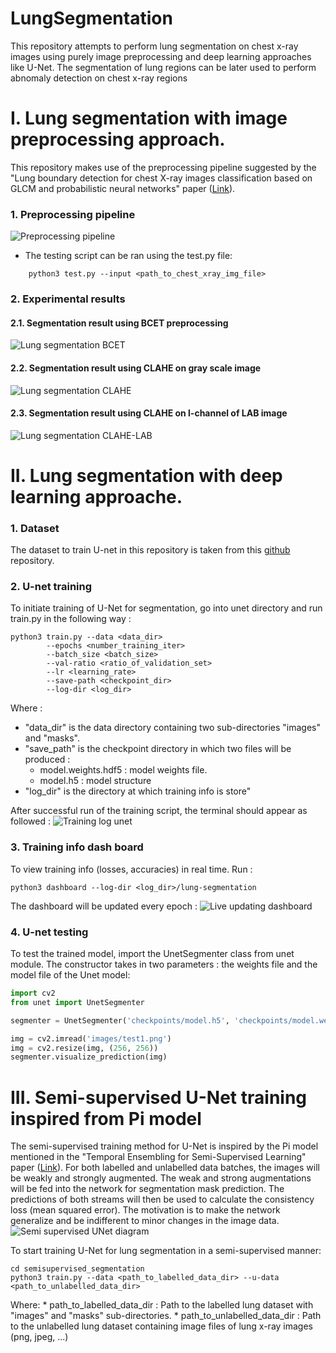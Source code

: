 # LungSegmentation
This repository attempts to perform lung segmentation on chest x-ray images using purely image preprocessing and deep learning approaches like U-Net. The segmentation of lung regions can be later used to perform abnomaly detection on chest x-ray regions

# I. Lung segmentation with image preprocessing approach.
This repository makes use of the preprocessing pipeline suggested by the "Lung boundary detection for chest X-ray images classification based on GLCM and probabilistic neural networks" paper ([Link](https://www.sciencedirect.com/science/article/pii/S1877050919315145)).

### 1. Preprocessing pipeline
![Preprocessing pipeline](./media/lungseg_pipeline.png)

 - The testing script can be ran using the test.py file:
```
	python3 test.py --input <path_to_chest_xray_img_file>
```

### 2. Experimental results
#### 2.1. Segmentation result using BCET preprocessing
![Lung segmentation BCET](./media/lungseg_opencv_bcet.png)

#### 2.2. Segmentation result using CLAHE on gray scale image
![Lung segmentation CLAHE](./media/lungseg_opencv_clahe.png)

#### 2.3. Segmentation result using CLAHE on l-channel of LAB image
![Lung segmentation CLAHE-LAB](./media/lungseg_opencv_clahe_lab.png)

# II. Lung segmentation with deep learning approache.
### 1. Dataset
The dataset to train U-net in this repository is taken from this [github](https://github.com/IlliaOvcharenko/lung-segmentation) repository.

### 2. U-net training
To initiate training of U-Net for segmentation, go into unet directory and run train.py in the following way :
```console
python3 train.py --data <data_dir>
		--epochs <number_training_iter>
		--batch_size <batch_size>
		--val-ratio <ratio_of_validation_set>
		--lr <learning_rate>
		--save-path <checkpoint_dir>
		--log-dir <log_dir>
```

Where :
   * "data_dir" is the data directory containing two sub-directories "images" and "masks". 
   * "save_path" is the checkpoint directory in which two files will be produced :
       * model.weights.hdf5 : model weights file.
       * model.h5 : model structure
   * "log_dir" is the directory at which training info is store"

After successful run of the training script, the terminal should appear as followed :
![Training log unet](./media/unet_training_log.png)

### 3. Training info dash board
To view training info (losses, accuracies) in real time. Run :

```console
python3 dashboard --log-dir <log_dir>/lung-segmentation
```

The dashboard will be updated every epoch :
![Live updating dashboard](./media/live_updating_dashboard.gif)

### 4. U-net testing
To test the trained model, import the UnetSegmenter class from unet module. The constructor takes in two parameters : the weights file and the model file of the Unet model:
```python
import cv2
from unet import UnetSegmenter

segmenter = UnetSegmenter('checkpoints/model.h5', 'checkpoints/model.weights.hdf5')

img = cv2.imread('images/test1.png')
img = cv2.resize(img, (256, 256))
segmenter.visualize_prediction(img)
```

# III. Semi-supervised U-Net training inspired from Pi model
The semi-supervised training method for U-Net is inspired by the Pi model mentioned in the "Temporal Ensembling for Semi-Supervised Learning" paper ([Link](https://arxiv.org/abs/1610.02242)). For both labelled and unlabelled data batches, the images will be weakly and strongly augmented. The weak and strong augmentations will be fed into the network for segmentation mask prediction. The predictions of both streams will then be used to calculate the consistency loss (mean squared error). The motivation is to make the network generalize and be indifferent to minor changes in the image data.
![Semi supervised UNet diagram](./media/semi-supervised-unet-diagram.png)

To start training U-Net for lung segmentation in a semi-supervised manner:
```console
cd semisupervised_segmentation
python3 train.py --data <path_to_labelled_data_dir> --u-data <path_to_unlabelled_data_dir>
```

Where:
	* path_to_labelled_data_dir : Path to the labelled lung dataset with "images" and "masks" sub-directories.
	* path_to_unlabelled_data_dir : Path to the unlabelled lung dataset containing image files of lung x-ray images (png, jpeg, ...)



